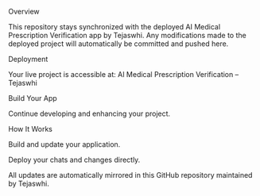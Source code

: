 Overview

This repository stays synchronized with the deployed AI Medical Prescription Verification app by Tejaswhi. Any modifications made to the deployed project will automatically be committed and pushed here.

Deployment

Your live project is accessible at:
AI Medical Prescription Verification – Tejaswhi

Build Your App

Continue developing and enhancing your project.

How It Works

Build and update your application.

Deploy your chats and changes directly.

All updates are automatically mirrored in this GitHub repository maintained by Tejaswhi.
